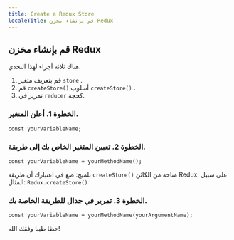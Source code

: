 ```yaml
---
title: Create a Redux Store
localeTitle: قم بإنشاء مخزن Redux
---
```

## قم بإنشاء مخزن Redux

هناك ثلاثة أجزاء لهذا التحدي.

1.  قم بتعريف متغير `store` .
2.  قم `createStore()` أسلوب `createStore()` .
3.  تمرير في `reducer` كحجة.

### الخطوة 1. أعلن المتغير.

 `const yourVariableName; 
` 

### الخطوة 2. تعيين المتغير الخاص بك إلى طريقة.

 `const yourVariableName = yourMethodName(); 
` 

تلميح: ضع في اعتبارك أن طريقة `createStore()` متاحة من الكائن Redux. على سبيل المثال: `Redux.createStore()`

### الخطوة 3. تمرير في جدال للطريقة الخاصة بك.

 `const yourVariableName = yourMethodName(yourArgumentName); 
` 

حظا طيبا وفقك الله!